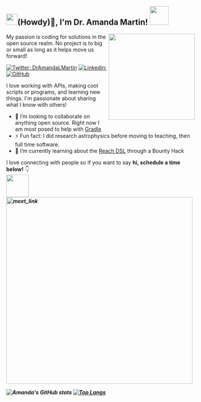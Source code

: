 

<h2><img src="https://user-images.githubusercontent.com/51727488/163687478-12a477e7-b398-4284-b7b3-aeb7b554fe08.png" width="30"/>(Howdy)👋, I'm Dr. Amanda Martin! <img src="https://user-images.githubusercontent.com/51727488/163687621-0c62a7af-ef82-4b1b-ab49-44b72579781c.gif" width="50"></h2>
<img align='right' src="https://user-images.githubusercontent.com/51727488/163687174-76db7d91-e43c-4d7d-9c65-852f82700198.png" width="230">

My passion is coding for solutions in the open source realm. No project is to big or small as long as it helps move us forward!

[![Twitter: DrAmandaLMartin](https://img.shields.io/twitter/follow/DrAmandaLMartin?style=social)](https://twitter.com/DrAmandaLMartin)
[![Linkedin: ](https://img.shields.io/badge/-DrAmandaMartin-blue?style=flat-square&logo=Linkedin&logoColor=white&link=https://www.linkedin.com/in/amanda-martin-69350067/)](https://www.linkedin.com/in/amanda-martin-69350067/)
[![GitHub](https://img.shields.io/github/followers/hythloda?label=follow&style=social)](https://github.com/Hythloda)


I love working with APIs, making cool scripts or programs, and learning new things. I'm passionate about sharing what I know with others!

- 👯 I’m looking to collaborate on anything open source.  Right now I am most posed to help with [Gradle](https://github.com/gradle/gradle)
- ⚡ Fun fact: I did research astrophysics before moving to teaching, then full time software.
- 🌱 I’m currently learning about the [Reach DSL](https://github.com/reach-sh/reach-lang) through a Bounty Hack



 I love connecting with people</b> so if you want to say <b>hi, schedule a time below!</b> 👇 <br>
<img src="https://media.giphy.com/media/LnQjpWaON8nhr21vNW/giphy.gif" width="60"> <em><b>
 <a href="https://calendly.com/hythloda?primary_color=ff00f6" target="_blank"><img width="498" alt="meet_link" src="https://user-images.githubusercontent.com/15426564/144297439-f530f383-e73e-41e0-9914-a9b7d3f432e5.png"></a>
 
 ![Amanda's GitHub stats](https://github-readme-stats.vercel.app/api?username=hythloda&count_private=true&show_icons=true&theme=radical)  [![Top Langs](https://github-readme-stats.vercel.app/api/top-langs/?username=hythloda&layout=compact&count_private=true&show_icons=true&theme=radical&langs_count=8)](https://github.com/hythloda/github-readme-stats) 




<!--
**hythloda/hythloda** is a ✨ _special_ ✨ repository because its `README.md` (this file) appears on your GitHub profile.

Here are some ideas to get you started:

- 🔭 I’m currently working on ...
- 🌱 I’m currently learning ...
- 👯 I’m looking to collaborate on ...
- 🤔 I’m looking for help with ...
- 💬 Ask me about ...
- 📫 How to reach me: ...
- 😄 Pronouns: ...
- ⚡ Fun fact: ...
-->
